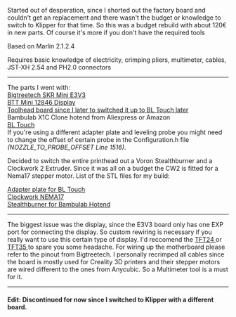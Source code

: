 Started out of desperation, since I shorted out the factory board and couldn't get an replacement and there wasn't the budget or knowledge to switch to Klipper for that time. 
So this was a budget rebuild with about 120€ in new parts. Of course it's more if you don't have the required tools

Based on Marlin 2.1.2.4

Requires basic knowledge of electricity, crimping pliers, multimeter, cables, JST-XH 2.54 and PH2.0 connectors <hr>

The parts I went with: <br>
<a href="https://biqu.equipment/de/collections/control-board/products/bigtreetech-skr-mini-e3-v2-0-32-bit-control-board-for-ender-3" target="blank"> Bigtreetech SKR Mini E3V3 </a> <br>
<a href="https://biqu.equipment/de/collections/lcd-screen/products/bigtreetech-mini12864-v2-0-lcd-screen-rgb-backlight-mini-display-supports-marlin-diy-for-skr-3d-printer-part-1" target="blank"> BTT Mini 12846 Display </a>  <br>
<a href="https://de.aliexpress.com/item/1005007804320392.html" target="blank"> Toolhead board since I later to switched it up to BL Touch later </a>  <br>
Bambulab X1C Clone hotend from Aliexpress or Amazon <br>
<a href="https://biqu.equipment/de/collections/module-expansion-board/products/antclabs-bl-touch-v3-1-original-auto-leveling-sensor-premium-3d-kossel-printer-reprap-for-skr-v1-3-3d-printer-parts" target="blank"> BL Touch </a> <br>
If you're using a different adapter plate and leveling probe you might need to change the offset of certain probe in the Configuration.h file <i>(NOZZLE_TO_PROBE_OFFSET Line 1516)</i>.

Decided to switch the entire printhead out a Voron Stealthburner and a Clockwork 2 Extruder. Since it was all on a budget the CW2 is fitted for a Nema17 stepper motor. 
List of the STL files for my build: 

<a href="https://www.printables.com/model/538165-stealthburner-adapter-for-kobra-max-and-vyper-volc?lang=de" target="blank"> Adapter plate for BL Touch</a> <br>
<a href="https://www.printables.com/model/1283225-clockwork-2-nema-17-last-version-stealthburner" target="blank"> Clockwork NEMA17</a> <br>
<a href="https://www.printables.com/model/322091-voron-stealthburner-printhead-for-bambu-x1cx1-hote" target="blank"> Stealthburner for Bambulab Hotend </a> <br>

<hr>

The biggest issue was the display, since the E3V3 board only has one EXP port for connecting the display. So custom rewiring is necessary if you really want to use this certain type of display. I'd reccomend the <a href="https://biqu.equipment/de/collections/lcd-screen/products/tft24v1-1-gd-version" target="blank"> TFT24 </a>  or <a href="https://biqu.equipment/de/collections/lcd-screen/products/btt-tft35-e3-v3-0-display-touch-screen-two-working-modes" target="blank"> TFT35 </a> to spare you some headache.
For wiring up the motherboard please refer to the pinout from Bigtreetech. I personally recrimped all cables since the board is mostly used for Creality 3D printers and their stepper motors are wired different to the ones from Anycubic. So a Multimeter tool is a must for it. 

<hr>
<h4>Edit: Discontinued for now since I switched to Klipper with a different board. </h4>
